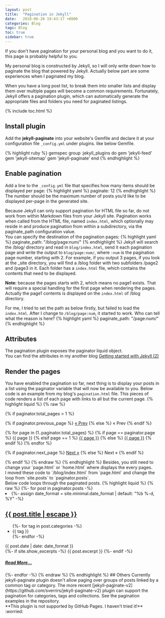 ```yaml
---
layout: post
title:  "Pagination in Jekyll"
date:   2018-06-28 19:43:17 +0800
categories: Blog
tags: Blog
toc: true
sidebar: true
---
```

If you don't have pagination for your personal blog and you want to do it, this page is probably helpful to you.

My personal blog is constructed by Jekyll, so I will only write down how to paginate the blog that powered by Jekyll. Actually below part are some experiences when I paginated my blog. 

When you have a long post list, to break them into smaller lists and display them over multiple pages will become a common requirements. 
Fortunately, Jekyll offers a pagination plugin, which can automatically generate the appropriate files and folders you need for paginated listings.

{% include toc.html %}

## Install plugin
Add the **jekyll-paginate** into your website's Gemfile and declare it at your configuration file `_config.yml` under plugins.
like below Gemfile.

{% highlight ruby %}
gemspec
group :jekyll_plugins do
    gem 'jekyll-feed'
    gem 'jekyll-sitemap'
    gem 'jekyll-paginate'
end
{% endhighlight %}
## Enable pagination
Add a line to the `_config.yml` file that specifies how many items should be displayed per page:
{% highlight yaml %}
paginate: 12
{% endhighlight %}
The number should be the maximum number of posts you’d like to be displayed per-page in the generated site.

Because Jekyll can only support pagination for HTML file so far, do not work from within Markdown files from your Jekyll site. Pagination works when called from the HTML file, named `index.html`, which optionally may reside in and produce pagination from within a subdirectory, via the paginate_path configuration value. <br>
You can specify the destination of the pagination pages:
{% highlight yaml %}
paginate_path: "/blog/page:num/"
{% endhighlight %}
Jekyll will search the /blog/ directory and read in `blog/index.html`, send it each pagination page and write the output to `blog/page:num/`, where `:num` is the pagination page number, starting with 2. For example, if you output 3 pages, if you look at the _site directory, you will find a /blog folder with two subfolders /page2 and /page3 in it. Each folder has a `index.html` file, which contains the contents that need to be displayed.

**Note:** because the pages starts with 2, which means no page1 exists. That will require a special handling for the first page when rendering the pages. Actually the page1 contents is displayed on the `index.html` of /blog directory. 

For me, I tried to set the path as below firstly, but failed to load the `index.html`. After I change to `/blog/page:num`, it started to work. Who can tell what the reason is here?
{% highlight yaml %}
paginate_path: "/page:num/" 
{% endhighlight %}
## Attributes
The pagination plugin exposes the paginator liquid object. <br>
You can find the attributes in my another blog [Getting started with Jekyll (2)]({{site.baseurl}}/web/2018/04/13/Web-jekyll-grammar.html)

## Render the pages
You have enabled the pagination so far, next thing is to display your posts in a list using the paginator variable that will now be available to you.
Below code is an example from my blog's `pagination.html` file. This pieces of code renders a list of each page with links to all but the current page.
{% highlight liquid %}
{% raw %}
<!-- Pagination links -->
{% if paginator.total_pages > 1 %}
<div class="pagination">
  {% if paginator.previous_page %}
    <a href="{{ paginator.previous_page_path | prepend: site.baseurl | replace: '//', '/' }}">&laquo; Prev</a>
  {% else %}
    <span>&laquo; Prev</span>
  {% endif %}

  {% for page in (1..paginator.total_pages) %}
    {% if page == paginator.page %}
      <span class="active">{{ page }}</span>
    {% elsif page == 1 %}
      <a href="{{ '/blog/index.html' | prepend: site.baseurl | replace: '//', '/' }}">{{ page }}</a>
    {% else %}
      <a href="{{ site.paginate_path | prepend: site.baseurl | replace: '//', '/' | replace: ':num', page }}">{{ page }}</a>
    {% endif %}
{% endfor %}
  
  {% if paginator.next_page %}
    <a href="{{ paginator.next_page_path | prepend: site.baseurl | replace: '//', '/' }}">Next &raquo;</a>
  {% else %}
    <span>Next &raquo;</span>
  {% endif %}
</div>
{% endif %}
{% endraw %}
{% endhighlight %}
Besides, you still need to change your `page.html` or `home.html` where displays the every pages. <br>
I moved these code to `/blog/index.html` from `page.html` and change the loop from `site.posts` to `paginator.posts`.<br>
Below code loops through the paginated posts.
{% highlight liquid %}
{% raw %}
    {%- for post in paginator.posts -%}
      <li>
        {%- assign date_format = site.minimal.date_format | default: "%b %-d, %Y" -%}
        <a class="post-link" href="{{ post.url | relative_url }}">
          <h2 class="post-title">{{ post.title | escape }}</h2>
        </a>
        <div class="post-meta">
          <ul class="post-categories">
            {%- for tag in post.categories -%}
              <li>{{ tag }}</li>
            {%- endfor -%}
          </ul>
          <div class="post-date">
            <i class="icon-calendar"></i>
            {{ post.date | date: date_format }}</div>
        </div>
        <div class="post">
          {%- if site.show_excerpts -%}
            {{ post.excerpt }}
          {%- endif -%}
        </div>
		<footer>
          <a class="post-link" href="{{ post.url | relative_url }}">
          <h5 class="morebox">Read More...</h5>
        </a>
        </footer>
      </li>
    {%- endfor -%}
{% endraw %}
{% endhighlight %}
## Others
Currently jekyll-paginate plugin doesn't allow paging over groups of posts linked by a common tag or category. 
The more recent [jekyll-paginate-v2](https://github.com/sverrirs/jekyll-paginate-v2) plugin can support the pagination for categories, tags and collections. See the pagination examples in the repository.<br> **This plugin is not supported by GitHub Pages. I haven't tried it!** :worried: